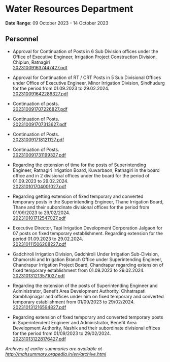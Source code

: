 # Water Resources Department

**Date Range**: 09 October 2023 - 14 October 2023


## Personnel
- Approval for Continuation of Posts in 6 Sub Division offices under the Office of Executive Engineer, Irrigation Project Construction Division, Chiplun, Ratnagiri\
  [202310091637447427.pdf](https://gr.maharashtra.gov.in/Site/Upload/Government%20Resolutions/English/202310091637447427.pdf)

- Approval for Continuation of RT / CRT Posts in 5 Sub Divisional Offices under Office of Executive Engineer, Minor Irrigation Division, Sindhudurg for the period from 01.09.2023 to 29.02.2024.\
  [202310091642286327.pdf](https://gr.maharashtra.gov.in/Site/Upload/Government%20Resolutions/English/202310091642286327.pdf)

- Continuation of posts.\
  [202310091707226827.pdf](https://gr.maharashtra.gov.in/Site/Upload/Government%20Resolutions/English/202310091707226827.pdf)

- Continuation of Posts.\
  [202310091707313627.pdf](https://gr.maharashtra.gov.in/Site/Upload/Government%20Resolutions/English/202310091707313627.pdf)

- Continuation of Posts.\
  [202310091718121127.pdf](https://gr.maharashtra.gov.in/Site/Upload/Government%20Resolutions/English/202310091718121127.pdf)

- Continuation of Posts.\
  [202310091731199327.pdf](https://gr.maharashtra.gov.in/Site/Upload/Government%20Resolutions/English/202310091731199327.pdf)

- Regarding the extension of time for the posts of Superintending Engineer, Ratnagiri Irrigation Board, Kuwarbaon, Ratnagiri in the board office and in 2 divisional offices under the board for the period of 01.09.2023 to 29.02.2024.\
  [202310101704001027.pdf](https://gr.maharashtra.gov.in/Site/Upload/Government%20Resolutions/English/202310101704001027.pdf)

- Regarding getting extension of fixed temporary and converted temporary posts in the Superintending Engineer, Thane Irrigation Board, Thane and their subordinate divisional offices for the period from 01/09/2023 to 29/02/2024.\
  [202310101712547027.pdf](https://gr.maharashtra.gov.in/Site/Upload/Government%20Resolutions/English/202310101712547027.pdf)

- Executive Director, Tapi Irrigation Development Corporation Jalgaon for 07 posts on fixed temporary establishment. Regarding extension for the period 01.09.2023 to 29.02.2024.\
  [202310111506208227.pdf](https://gr.maharashtra.gov.in/Site/Upload/Government%20Resolutions/English/202310111506208227.pdf)

- Gadchiroli Irrigation Division, Gadchiroli Under Irrigation Sub-Division, Chamorshi and Irrigation Branch Office under Superintending Engineer, Chandrapur Irrigation Project Board, Chandrapur regarding extension of fixed temporary establishment from 01.09.2023 to 29.02.2024.\
  [202310131213571027.pdf](https://gr.maharashtra.gov.in/Site/Upload/Government%20Resolutions/English/202310131213571027.pdf)

- Regarding the extension of the posts of Superintending Engineer and Administrator, Benefit Area Development Authority, Chhatrapati Sambhajinagar and offices under him on fixed temporary and converted temporary establishment from 01/09/2023 to 29/02/2024.\
  [202310131216594827.pdf](https://gr.maharashtra.gov.in/Site/Upload/Government%20Resolutions/English/202310131216594827.pdf)

- Regarding extension of fixed temporary and converted temporary posts in Superintendent Engineer and Administrator, Benefit Area Development Authority, Nashik and their subordinate divisional offices for the period from 01/09/2023 to 29/02/2024.\
  [202310131228176427.pdf](https://gr.maharashtra.gov.in/Site/Upload/Government%20Resolutions/English/202310131228176427.pdf)


*Archives of earlier summaries are available at http://mahsummary.orgpedia.in/en/archive.html*